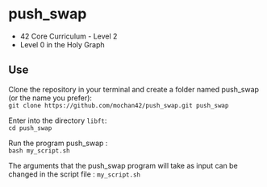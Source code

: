 # push_swap
* 42 Core Curriculum - Level 2
* Level 0 in the Holy Graph<br>


## Use

Clone the repository in your terminal and create a folder named push_swap (or the name you prefer):<br>
`git clone https://github.com/mochan42/push_swap.git push_swap`

Enter into the directory `libft`:<br>
`cd push_swap`

Run the program push_swap :<br>
`bash my_script.sh`

The arguments that the push_swap program will take as input can be changed in the script file : `my_script.sh`

